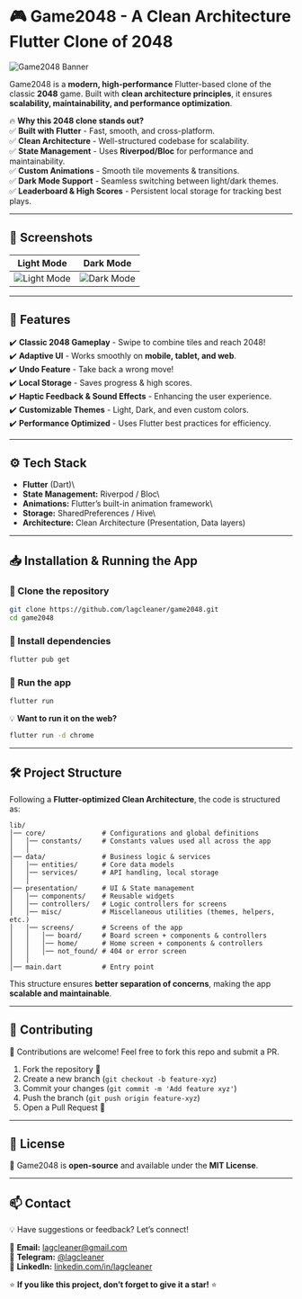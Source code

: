 # 🎮 Game2048 - A Clean Architecture Flutter Clone of 2048

![Game2048 Banner](assets/images/banner.png)

Game2048 is a **modern, high-performance** Flutter-based clone of the classic **2048** game. Built with **clean architecture principles**, it ensures **scalability, maintainability, and performance optimization**.

🔥 **Why this 2048 clone stands out?**\
✅ **Built with Flutter** - Fast, smooth, and cross-platform.\
✅ **Clean Architecture** - Well-structured codebase for scalability.\
✅ **State Management** - Uses **Riverpod/Bloc** for performance and maintainability.\
✅ **Custom Animations** - Smooth tile movements & transitions.\
✅ **Dark Mode Support** - Seamless switching between light/dark themes.\
✅ **Leaderboard & High Scores** - Persistent local storage for tracking best plays.

---

## 📸 Screenshots

| Light Mode                                  | Dark Mode                                 |
| ------------------------------------------- | ----------------------------------------- |
| ![Light Mode](assets/screenshots/light.png) | ![Dark Mode](assets/screenshots/dark.png) |

---

## 🎯 Features

✔️ **Classic 2048 Gameplay** - Swipe to combine tiles and reach 2048!\
✔️ **Adaptive UI** - Works smoothly on **mobile, tablet, and web**.\
✔️ **Undo Feature** - Take back a wrong move!\
✔️ **Local Storage** - Saves progress & high scores.\
✔️ **Haptic Feedback & Sound Effects** - Enhancing the user experience.\
✔️ **Customizable Themes** - Light, Dark, and even custom colors.\
✔️ **Performance Optimized** - Uses Flutter best practices for efficiency.

---

## ⚙️ Tech Stack

- **Flutter** (Dart)\
- **State Management:** Riverpod / Bloc\
- **Animations:** Flutter’s built-in animation framework\
- **Storage:** SharedPreferences / Hive\
- **Architecture:** Clean Architecture (Presentation, Data layers)

---

## 📥 Installation & Running the App

### **📌 Clone the repository**

```bash
git clone https://github.com/lagcleaner/game2048.git
cd game2048
```

### **📌 Install dependencies**

```bash
flutter pub get
```

### **📌 Run the app**

```bash
flutter run
```

💡 **Want to run it on the web?**

```bash
flutter run -d chrome
```

---

## 🛠️ Project Structure

Following a **Flutter-optimized Clean Architecture**, the code is structured as:

```
lib/
│── core/              # Configurations and global definitions
│   │── constants/     # Constants values used all across the app
│   │
│── data/              # Business logic & services
│   │── entities/      # Core data models
│   │── services/      # API handling, local storage
│   │
│── presentation/      # UI & State management
│   │── components/    # Reusable widgets
│   │── controllers/   # Logic controllers for screens
│   │── misc/          # Miscellaneous utilities (themes, helpers, etc.)
│   │── screens/       # Screens of the app
│   │   │── board/     # Board screen + components & controllers
│   │   │── home/      # Home screen + components & controllers
│   │   │── not_found/ # 404 or error screen
│   │
│── main.dart          # Entry point
```

This structure ensures **better separation of concerns**, making the app **scalable and maintainable**.

---

## 📌 Contributing

🙌 Contributions are welcome! Feel free to fork this repo and submit a PR.

1. Fork the repository 🍴
2. Create a new branch (`git checkout -b feature-xyz`)
3. Commit your changes (`git commit -m 'Add feature xyz'`)
4. Push the branch (`git push origin feature-xyz`)
5. Open a Pull Request 🚀

---

## 📜 License

📝 Game2048 is **open-source** and available under the **MIT License**.

---

## 📫 Contact

💡 Have suggestions or feedback? Let’s connect!

📧 **Email:** [lagcleaner@gmail.com](mailto:lagcleaner@gmail.com)\
📲 **Telegram:** [@lagcleaner](https://t.me/lagcleaner)\
🔗 **LinkedIn:** [linkedin.com/in/lagcleaner](https://www.linkedin.com/in/lagcleaner)

⭐ **If you like this project, don’t forget to give it a star!** ⭐
